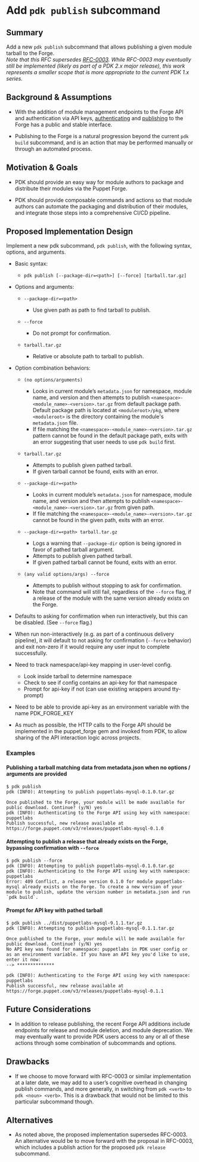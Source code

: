 # Add `pdk publish` subcommand

## Summary

Add a new `pdk publish` subcommand that allows publishing a given module tarball to the Forge.  
*Note that this RFC supersedes [RFC-0003](https://github.com/puppetlabs/pdk-planning/blob/master/RFCs/0003-add-pdk-release.md). While RFC-0003 may eventually still be implemented (likely as part of a PDK 2.x major release), this work represents a smaller scope that is more appropriate to the current PDK 1.x series.*

## Background & Assumptions

- With the addition of module management endpoints to the Forge API and authentication via API keys, [authenticating](https://forgeapi.puppet.com/#section/Authentication) and [publishing](https://forgeapi.puppet.com/#operation/addRelease) to the Forge has a public and stable interface.

- Publishing to the Forge is a natural progression beyond the current `pdk build` subcommand, and is an action that may be performed manually or through an automated process.

## Motivation & Goals

- PDK should provide an easy way for module authors to package and distribute their modules via the Puppet Forge.

- PDK should provide composable commands and actions so that module authors can automate the packaging and distribution of their modules, and integrate those steps into a comprehensive CI/CD pipeline.


## Proposed Implementation Design

Implement a new pdk subcommand, `pdk publish`, with the following syntax, options, and arguments.

- Basic syntax:
    - `pdk publish [--package-dir=<path>] [--force] [tarball.tar.gz]`


- Options and arguments:
    - `--package-dir=<path>`
      - Use given path as path to find tarball to publish.

    - `--force`
      - Do not prompt for confirmation.

    - `tarball.tar.gz`
      - Relative or absolute path to tarball to publish.

- Option combination behaviors:
    - `(no options/arguments)`
      - Looks in current module’s `metadata.json` for namespace, module name, and version and then attempts to publish `<namespace>-<module_name>-<version>.tar.gz` from default package path. Default package path is located at `<moduleroot>/pkg`, where `<moduleroot>` is the directory containing the module's `metadata.json` file.
      - If file matching the `<namespace>-<module_name>-<version>.tar.gz` pattern cannot be found in the default package path, exits with an error suggesting that user needs to use `pdk build` first.


    - `tarball.tar.gz`
      - Attempts to publish given pathed tarball.
      - If given tarball cannot be found, exits with an error.


    - `--package-dir=<path>`
      - Looks in current module’s `metadata.json` for namespace, module name, and version and then attempts to publish `<namespace>-<module_name>-<version>.tar.gz` from given path.
      - If file matching the `<namespace>-<module_name>-<version>.tar.gz` cannot be found in the given path, exits with an error.
      

    - `--package-dir=<path> tarball.tar.gz`
      - Logs a warning that `--package-dir` option is being ignored in favor of pathed tarball argument.
      - Attempts to publish given pathed tarball.
      - If given pathed tarball cannot be found, exits with an error.


    - `(any valid options/args) --force`
      - Attempts to publish without stopping to ask for confirmation.
      - Note that command will still fail, regardless of the `--force` flag, if a release of the module with the same version already exists on the Forge.

- Defaults to asking for confirmation when run interactively, but this can be disabled. (See `--force` flag.)

- When run non-interactively (e.g. as part of a continuous delivery pipeline), it will default to not asking for confirmation (`--force` behavior) and exit non-zero if it would require any user input to complete successfully.

- Need to track namespace/api-key mapping in user-level config.
    - Look inside tarball to determine namespace
    - Check to see if config contains an api-key for that namespace
    - Prompt for api-key if not (can use existing wrappers around tty-prompt)

- Need to be able to provide api-key as an environment variable with the name PDK_FORGE_KEY

- As much as possible, the HTTP calls to the Forge API should be implemented in the puppet_forge gem and invoked from PDK, to allow sharing of the API interaction logic across projects.

### Examples

#### Publishing a tarball matching data from metadata.json when no options / arguments are provided 
```
$ pdk publish  
pdk (INFO): Attempting to publish puppetlabs-mysql-0.1.0.tar.gz  

Once published to the Forge, your module will be made available for public download. Continue? (y/N) yes  
pdk (INFO): Authenticating to the Forge API using key with namespace: puppetlabs  
Publish successful, new release available at https://forge.puppet.com/v3/releases/puppetlabs-mysql-0.1.0  
```

#### Attempting to publish a release that already exists on the Forge, bypassing confirmation with `--force`
```
$ pdk publish --force  
pdk (INFO): Attempting to publish puppetlabs-mysql-0.1.0.tar.gz  
pdk (INFO): Authenticating to the Forge API using key with namespace: puppetlabs  
Error: 409 Conflict, a release version 0.1.0 for module puppetlabs-mysql already exists on the Forge. To create a new version of your module to publish, update the version number in metadata.json and run `pdk build`.
```

#### Prompt for API key with pathed tarball
```
$ pdk publish ../dist/puppetlabs-mysql-9.1.1.tar.gz
pdk (INFO): Attempting to publish puppetlabs-mysql-0.1.1.tar.gz  

Once published to the Forge, your module will be made available for public download. Continue? (y/N) yes
No API key was found for namespace: puppetlabs in PDK user config or as an environment variable. If you have an API key you'd like to use, enter it now:
--> **************  

pdk (INFO): Authenticating to the Forge API using key with namespace: puppetlabs  
Publish successful, new release available at https://forge.puppet.com/v3/releases/puppetlabs-mysql-0.1.1 
```

## Future Considerations

- In addition to release publishing, the recent Forge API additions include endpoints for release and module deletion, and module deprecation. We may eventually want to provide PDK users access to any or all of these actions through some combination of subcommands and options.

## Drawbacks

- If we choose to move forward with RFC-0003 or similar implementation at a later date, we may add to a user’s cognitive overhead in changing publish commands, and more generally, in switching from `pdk <verb>` to `pdk <noun> <verb>`. This is a drawback that would not be limited to this particular subcommand though.

## Alternatives

- As noted above, the proposed implementation supersedes RFC-0003. An alternative would be to move forward with the proposal in RFC-0003, which includes a publish action for the proposed `pdk release` subcommand.
